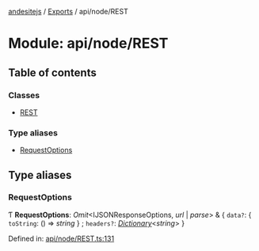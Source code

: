 [andesitejs](../README.md) / [Exports](../modules.md) / api/node/REST

# Module: api/node/REST

## Table of contents

### Classes

- [REST](../classes/api/node/rest.rest.md)

### Type aliases

- [RequestOptions](api_node_rest.md#requestoptions)

## Type aliases

### RequestOptions

Ƭ **RequestOptions**: *Omit*<IJSONResponseOptions, *url* \| *parse*\> & { `data?`: { `toString`: () => *string*  } ; `headers?`: [*Dictionary*](api_types.md#dictionary)<*string*\>  }

Defined in: [api/node/REST.ts:131](https://github.com/Lavaclient/andesite/blob/7241e28/src/api/node/REST.ts#L131)

